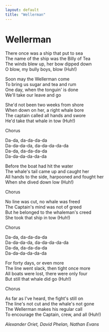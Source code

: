 ```yaml
---
layout: default
title: "Wellerman"
---
```


# Wellerman  
  
There once was a ship that put to sea  
The name of the ship was the Billy of Tea  
The winds blew up, her bow dipped down  
O blow, my bully boys, blow (Huh!)  
  
Soon may the Wellerman come  
To bring us sugar and tea and rum  
One day, when the tonguin' is done  
We'll take our leave and go  
  
She'd not been two weeks from shore  
When down on her, a right whale bore  
The captain called all hands and swore  
He'd take that whale in tow (Huh!)  
  
Chorus  
  
Da-da, da-da-da-da  
Da-da-da-da, da-da-da-da-da  
Da-da, da-da-da-da  
Da-da-da-da-da-da  
  
Before the boat had hit the water  
The whale's tail came up and caught her  
All hands to the side, harpooned and fought her  
When she dived down low (Huh!)  
  
Chorus  
  
No line was cut, no whale was freed  
The Captain's mind was not of greed  
But he belonged to the whaleman's creed  
She took that ship in tow (Huh!)  
  
Chorus  
  
Da-da, da-da-da-da  
Da-da-da-da, da-da-da-da-da  
Da-da, da-da-da-da  
Da-da-da-da-da-da  
  
For forty days, or even more  
The line went slack, then tight once more  
All boats were lost, there were only four  
But still that whale did go (Huh!)  
  
Chorus  
  
As far as I've heard, the fight's still on  
The line's not cut and the whale's not gone  
The Wellerman makes his regular call  
To encourage the Captain, crew, and all (Huh!)  
  
*Alexander Oriet, David Phelan, Nathan Evans*
